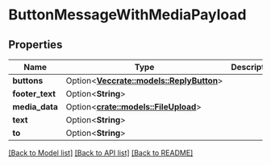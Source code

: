 # ButtonMessageWithMediaPayload

## Properties

Name | Type | Description | Notes
------------ | ------------- | ------------- | -------------
**buttons** | Option<[**Vec<crate::models::ReplyButton>**](ReplyButton.md)> |  | [optional]
**footer_text** | Option<**String**> |  | [optional]
**media_data** | Option<[**crate::models::FileUpload**](FileUpload.md)> |  | [optional]
**text** | Option<**String**> |  | [optional]
**to** | Option<**String**> |  | [optional]

[[Back to Model list]](../README.md#documentation-for-models) [[Back to API list]](../README.md#documentation-for-api-endpoints) [[Back to README]](../README.md)


